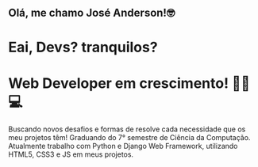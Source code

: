 

<!--
**jose-andersonjr/jose-andersonjr** is a ✨ _special_ ✨ repository because its `README.md` (this file) appears on your GitHub profile.

Here are some ideas to get you started:

- 🔭 I’m currently working on ...
- 🌱 I’m currently learning ...
- 👯 I’m looking to collaborate on ...
- 🤔 I’m looking for help with ...
- 💬 Ask me about ...
- 📫 How to reach me: ...
- 😄 Pronouns: ...
- ⚡ Fun fact: ...
-->
## Olá, me chamo José Anderson!🤓
# Eai, Devs? tranquilos?
# Web Developer em crescimento! 👨‍💻💻
Buscando novos desafios e formas de resolve cada necessidade que os meu projetos têm!
Graduando do 7° semestre de Ciência da Computação.
Atualmente trabalho com Python e Django Web Framework, utilizando HTML5, CSS3 e JS em meus projetos. 

